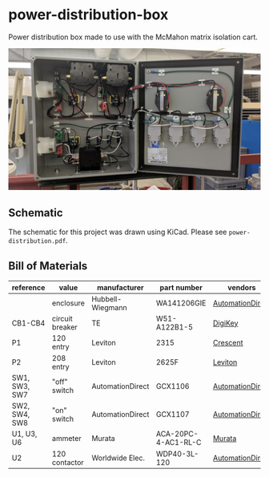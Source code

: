 # power-distribution-box

Power distribution box made to use with the McMahon matrix isolation cart.

![coverart](./cover-art.jpg)

## Schematic

The schematic for this project was drawn using KiCad.
Please see `power-distribution.pdf`.

## Bill of Materials

| reference     | value           | manufacturer     | part number         | vendors |
| ------------- | --------------- | ---------------- | ------------------- | ------- |
|               | enclosure       | Hubbell-Wiegmann | WA141206GIE         | [AutomationDirect](https://www.automationdirect.com/adc/shopping/catalog/enclosures_-z-_subpanels_-z-_thermal_management_-z-_lighting/enclosures/wall-mount_enclosures/wa141206gie)
| CB1-CB4       | circuit breaker | TE               | W51-A122B1-5        | [DigiKey](https://www.digikey.com/en/products/detail/te-connectivity-potter-brumfield-relays/W51-A122B1-5/678285)| J1-J4      | 120 exit (GFCI) | Pass & Seymour   | 1597GRY             | [Crescent](https://www.cesco.com/Pass-Seymour-Inc-1597GRY-Pass-Seymour-1597-GRY-TradeMaster-reg-Self-Test-Duplex-GFCI-Receptacle-125-Volt-15-Amp-NEMA-5-15R-Specification-Grade-Gray/p1983117)
| P1            | 120 entry       | Leviton          | 2315                | [Crescent](https://www.cesco.com/Leviton-2315-Leviton-2315-V-0-MAX-trade-Grounding-Flanged-Inlet-Locking-Receptacle-20-Amp-125-Volt-2-Pole-3-Wire-NEMA-L5-20P-White/p2088539)
| P2            | 208 entry       | Leviton          | 2625F               | [Leviton](https://www.leviton.com/en/products/2625f)
| SW1, SW3, SW7 | "off" switch    | AutomationDirect | GCX1106             | [AutomationDirect](https://www.automationdirect.com/adc/shopping/catalog/pushbuttons_-z-_switches_-z-_indicators/22mm_metal/non-illuminated_pushbuttons_flush_-a-_extended/gcx1106)
| SW2, SW4, SW8 | "on" switch     | AutomationDirect | GCX1107             | [AutomationDirect](https://www.automationdirect.com/adc/shopping/catalog/pushbuttons_-z-_switches_-z-_indicators/22mm_metal/non-illuminated_pushbuttons_flush_-a-_extended/gcx1107)
| U1, U3, U6    | ammeter         | Murata           | ACA-20PC-4-AC1-RL-C | [Murata](https://www.murata.com/products/productdetail?partno=ACA-20PC-4-AC1-RL-C)
| U2            | 120 contactor   | Worldwide Elec.  | WDP40-3L-120        | [AutomationDirect](https://www.automationdirect.com/adc/shopping/catalog/motor_controls/definite_purpose_contactors/definite_purpose_contactors_(25_to_60_amp)/wdp40-3l-120)

